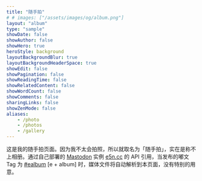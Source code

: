 ```yaml
---
title: "随手拍"
# # images: ["/assets/images/og/album.png"]
layout: "album"
type: "sample"
showDate: false
showAuthor: false
showHero: true
heroStyle: background
layoutBackgroundBlur: true
layoutBackgroundHeaderSpace: true
showEdit: false
showPagination: false
showReadingTime: false
showRelatedContent: false
showWordCount: false
showComments: false
sharingLinks: false
showZenMode: false
aliases:
    - /photo
    - /photos
    - /gallery
---
```


这是我的随手拍页面。因为我不太会拍照，所以就取名为「随手拍」，实在是称不上相册。通过自己部署的 [Mastodon](https://joinmastodon.org/) 实例 [e5n.cc](https://e5n.cc) 的 API 引用，当发布的嘟文 Tag 为 [#ealbum](https://e5n.cc/tags/ealbum) [e + album] 时，媒体文件将自动解析到本页面，没有特别的用意。

